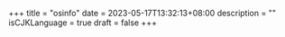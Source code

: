 +++
title = "osinfo"
date = 2023-05-17T13:32:13+08:00
description = ""
isCJKLanguage = true
draft = false
+++